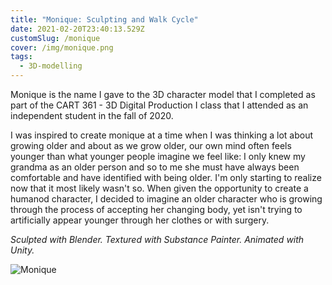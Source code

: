 ```yaml
---
title: "Monique: Sculpting and Walk Cycle"
date: 2021-02-20T23:40:13.529Z
customSlug: /monique
cover: /img/monique.png
tags:
  - 3D-modelling
---
```


Monique is the name I gave to the 3D character model that I completed as part of the CART 361 - 3D Digital Production I class that I attended as an independent student in the fall of 2020.

I was inspired to create monique at a time when I was thinking a lot about growing older and about as we grow older, our own mind often feels younger than what younger people imagine we feel like: I only knew my grandma as an older person and so to me she must have always been comfortable and have identified with being older. I'm only starting to realize now that it most likely wasn't so. When given the opportunity to create a humanod character, I decided to imagine an older character who is growing through the process of accepting her changing body, yet isn't trying to artificially appear younger through her clothes or with surgery.

_Sculpted with Blender. Textured with Substance Painter. Animated with Unity._

![Monique](monique.png)
